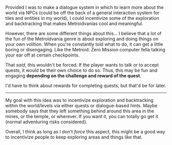 Provided I was to make a dialogue system in which to learn more about the world via NPCs (could be off the back of a general interaction system for tiles and entities in my world), I could incentivize some of the exploration and backtracking that makes Metroidvanias cool and meaningful.

However, there are some different things about this... I believe that a lot of the fun of the Metroidvania genre is about exploring and doing things on your own volition. When you're constantly told what to do, it can get a little boring or disengaging. Like the Metroid: Zero Mission computer fella talking your ear off at certain checkpoints.

That *said*, this wouldn't be forced. If the player wants to talk or to accept quests, it would be their own choice to do so. Thus, this may be fun and engaging **depending on the challenge and reward of the quest**.

I'd have to think about rewards for completing quests, but that'd be for later.

---

My goal with this idea was to incentivize exploration and backtracking within the world/levels via either quests or dialogue-based hints. Maybe somebody says that they left something behind around this area in the mines, or the temple, or wherever. If you want it, you can totally go get it (normal adventuring risks considered).

Overall, I think as long as I don't *force* this aspect, this might be a good way to incentivize people to keep exploring areas and things like that. 